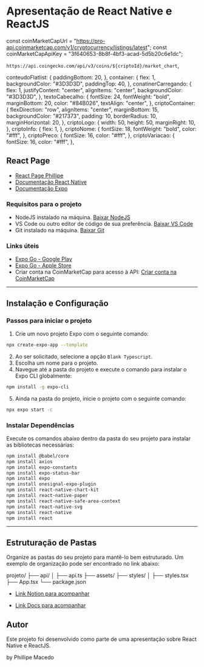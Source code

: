 
# Apresentação de React Native e ReactJS

const coinMarketCapUrl =
  "https://pro-api.coinmarketcap.com/v1/cryptocurrency/listings/latest";
const coinMarketCapApiKey = "3f640653-8b8f-4bf3-acad-5d5b20c6e1dc";

`https://api.coingecko.com/api/v3/coins/${criptoId}/market_chart`,

conteudoFlatlist: {
    paddingBottom: 20,
  },
  container: {
    flex: 1,
    backgroundColor: "#3D3D3D",
    paddingTop: 40,
  },
  conatinerCarregando: {
    flex: 1,
    justifyContent: "center",
    alignItems: "center",
    backgroundColor: "#3D3D3D",
  },
  textoCabecalho: {
    fontSize: 24,
    fontWeight: "bold",
    marginBottom: 20,
    color: "#84B026",
    textAlign: "center",
  },
  criptoContainer: {
    flexDirection: "row",
    alignItems: "center",
    marginBottom: 15,
    backgroundColor: "#217373",
    padding: 10,
    borderRadius: 10,
    marginHorizontal: 20,
  },
  criptoLogo: {
    width: 50,
    height: 50,
    marginRight: 10,
  },
  criptoInfo: {
    flex: 1,
  },
  criptoNome: {
    fontSize: 18,
    fontWeight: "bold",
    color: "#fff",
  },
  criptoPreco: {
    fontSize: 16,
    color: "#fff",
  },
  criptoVariacao: {
    fontSize: 16,
    color: "#fff",
  },

## React Page

- [React Page Phillipe](https://phillipe17macedo.github.io/index.html)
- [Documentação React Native](https://reactnative.dev/docs/getting-started)
- [Documentação Expo](https://docs.expo.dev/)

### Requisitos para o projeto

- NodeJS instalado na máquina. [Baixar NodeJS](https://nodejs.org/en/download/)
- VS Code ou outro editor de código de sua preferência. [Baixar VS Code](https://code.visualstudio.com/)
- Git instalado na máquina. [Baixar Git](https://git-scm.com/download/win)

### Links úteis

- [Expo Go - Google Play](https://play.google.com/store/apps/details?id=host.exp.exponent)
- [Expo Go - Apple Store](https://apps.apple.com/app/expo-go/id982107779)
- Criar conta na CoinMarketCap para acesso à API: [Criar conta na CoinMarketCap](https://coinmarketcap.com/api/)

---

## Instalação e Configuração

### Passos para iniciar o projeto

1. Crie um novo projeto Expo com o seguinte comando:

```bash
npx create-expo-app --template
```

2. Ao ser solicitado, selecione a opção `Blank Typescript`.
3. Escolha um nome para o projeto.
4. Navegue até a pasta do projeto e execute o comando para instalar o Expo CLI globalmente:

```bash
npm install -g expo-cli
```

5. Ainda na pasta do projeto, inicie o projeto com o seguinte comando:

```bash
npx expo start -c
```

### Instalar Dependências

Execute os comandos abaixo dentro da pasta do seu projeto para instalar as bibliotecas necessárias:

```bash
npm install @babel/core
npm install axios
npm install expo-constants
npm install expo-status-bar
npm install expo
npm install onesignal-expo-plugin
npm install react-native-chart-kit
npm install react-native-paper
npm install react-native-safe-area-context
npm install react-native-svg
npm install react-native
npm install react
```

---

## Estruturação de Pastas

Organize as pastas do seu projeto para mantê-lo bem estruturado. Um exemplo de organização pode ser encontrado no link abaixo:

projeto/
├── api/
│   ├── api.ts
├── assets/
├── styles/
│   ├── styles.tsx
├── App.tsx
└── package.json

- [Link Notion para acompanhar](https://www.notion.so/Introdu-o-React-Native-1222bf77ef438079a0d2d7493e6daf6a?pvs=4)

- [Link Docs para acompanhar](https://www.notion.so/Introdu-o-React-Native-1222bf77ef438079a0d2d7493e6daf6a?pvs=4)

## Autor

Este projeto foi desenvolvido como parte de uma apresentação sobre React Native e ReactJS.

by Phillipe Macedo
